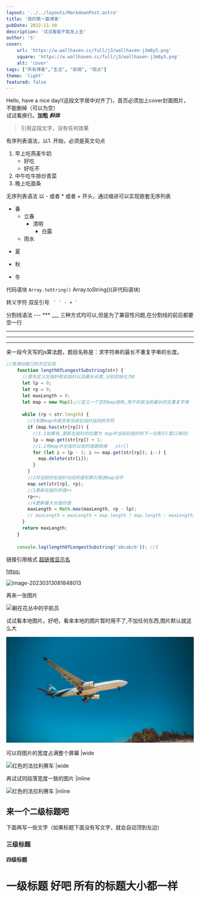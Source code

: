 ```yaml
---
layout: '../../layouts/MarkdownPost.astro'
title: '我的第一篇博客'
pubDate: 2022-11-10
description: '试试看能不能发上去'
author: 'S'
cover:
    url: 'https://w.wallhaven.cc/full/j3/wallhaven-j3m8y5.png'
    square: 'https://w.wallhaven.cc/full/j3/wallhaven-j3m8y5.png'
    alt: 'cover'
tags: ["所有博客","生活", "前端", "观点"]
theme: 'light'
featured: false
---
```


Hello, have a nice day!(这段文字居中对齐了)，首页必须加上cover封面图片，不能删掉（可以为空）  
试试看换行。**加粗** ***斜体***    
>引用这段文字，没有任何效果

有序列表语法，以1. 开始，必须是英文句点
1. 早上吃燕麦牛奶
    - 好吃
    - 好吃不
2. 中午吃牛排炒青菜
3. 晚上吃面条

无序列表语法 以 - 或者 * 或者 + 开头，通过缩进可以实现嵌套无序列表
- 春
  - 立春
    - 清明
      * 白露
  - 雨水
+ 夏
* 秋
+ 冬

代码语块 ` Array.toString() `  Array.toString()(非代码语块)

转义字符 双反引号 ``  ` ` - + `  ``

分割线语法 ---  *** ___ 三种方式均可以,但是为了兼容性问题,在分割线的前后都要空一行

---

***

___

来一段今天写的js算法题，题目名称是：求字符串的最长不重复字串的长度。
``` js
//用滑动窗口的方式实现
    function lengthOfLongestSubstring(str) {
      //首先定义左指针和右指针以及最长长度,分别初始化为0
      let lp = 0;
      let rp = 0;
      let maxLength = 0;
      let map = new Map();//定义一个空的map结构,用于存放当前最长的无重复字串

      while (rp < str.length) {
        //1判断map中是否有当前右指针指向的字符
        if (map.has(str[rp])) {
          //1.1如果有,更新左指针的位置为 map中当前右指针的下一位索引(窗口滑动)
          lp = map.get(str[rp]) + 1;
          //1.2将map中左指针以前的值删除掉   str[]
          for (let i = lp - 1; i >= map.get(str[rp]); i--) {
            map.delete(str[i]);
          }
        }
        //2将当前的右指针对应的值和索引放进map当中
        map.set(str[rp], rp);
        //3更新右指针的值++
        rp++;
        //4更新最大长度的值
        maxLength = Math.max(maxLength, rp - lp);
        // maxLength = maxLength < map.length ? map.length : maxLength;
      }
      return maxLength;
    }

    console.log(lengthOfLongestSubstring('abcabcb')); //3
```

链接引用格式 [超链接显示名](https://www.baidu.com "超链接title")

<https:>

![image-20230313081848013](C:\Users\Administrator\AppData\Roaming\Typora\typora-user-images\image-20230313081848013.png)




再来一张图片

![躺在花丛中的宇航员](https://w.wallhaven.cc/full/1p/wallhaven-1p398w.jpg)

试试看本地图片。好吧，看来本地的图片暂时用不了,不加任何东西,图片默认就这么大

![蓝天之下的蓝色飞机](../upload/plane.png)

可以将图片的宽度占满整个屏幕 |wide

![红色的法拉利赛车 |wide](https://w.wallhaven.cc/full/1k/wallhaven-1ky369.jpg)

再试试同段落宽度一致的图片 |inline 

![红色的法拉利赛车 |inline](https://w.wallhaven.cc/full/1k/wallhaven-1ky369.jpg)

## 来一个二级标题吧

下面再写一些文字（如果标题下面没有写文字，就会自动顶到左边）

### 三级标题

#### 四级标题

# 一级标题 好吧 所有的标题大小都一样    



